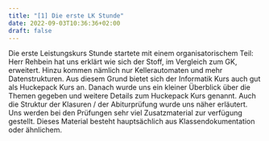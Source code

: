 ```yaml
---
title: "[1] Die erste LK Stunde"
date: 2022-09-03T10:36:36+02:00
draft: false
---
```

Die erste Leistungskurs Stunde startete mit einem organisatorischem Teil: Herr Rehbein hat uns erklärt
wie sich der Stoff, im Vergleich zum GK, erweitert. Hinzu kommen nämlich nur Kellerautomaten und mehr Datenstrukturen.
Aus diesem Grund bietet sich der Informatik Kurs auch gut als Huckepack Kurs an. Danach wurde uns ein kleiner Überblick
über die Themen gegeben und weitere Details zum Huckepack Kurs genannt. Auch die Struktur der Klasuren / der Abiturprüfung
wurde uns näher erläutert. Uns werden bei den Prüfungen sehr viel Zusatzmaterial zur verfügung gestellt. Dieses Material besteht hauptsächlich aus 
Klassendokumentation oder ähnlichem.